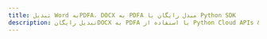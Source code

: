 ---title: تبدیل Word بهPDFA، DOCX به PDFA مبدل رایگان یا Python SDKdescription: تبدیل رایگانDOCX به PDFA با استفاده از Python Cloud APIs & SDK. همچنین اسناد Microsoft Word و OpenOffice را در Cloud ایجاد، ویرایش و رندر کنید.---